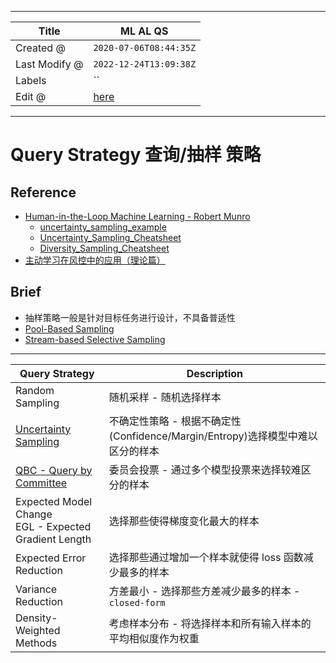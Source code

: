 -----

| Title         | ML AL QS                                              |
| ------------- | ----------------------------------------------------- |
| Created @     | `2020-07-06T08:44:35Z`                                |
| Last Modify @ | `2022-12-24T13:09:38Z`                                |
| Labels        | \`\`                                                  |
| Edit @        | [here](https://github.com/junxnone/aiwiki/issues/276) |

-----

# Query Strategy 查询/抽样 策略

## Reference

  - [Human-in-the-Loop Machine Learning - Robert
    Munro](https://www.manning.com/books/human-in-the-loop-machine-learning#ref)
      - [uncertainty\_sampling\_example](http://robertmunro.com/uncertainty_sampling_example.html)
      - [Uncertainty\_Sampling\_Cheatsheet](http://robertmunro.com/Uncertainty_Sampling_Cheatsheet.pdf)
      - [Diversity\_Sampling\_Cheatsheet](http://robertmunro.com/Diversity_Sampling_Cheatsheet.pdf)
  - [主动学习在风控中的应用（理论篇）](https://zhuanlan.zhihu.com/p/97974495)

## Brief

  - 抽样策略一般是针对目标任务进行设计，不具备普适性
  - [Pool-Based Sampling](/AL_Pool_Based_Sampling)
  - [Stream-based Selective
    Sampling](/AL_Stream_based_Selective_Sampling)

-----

| Query Strategy                                            | Description                                            |
| --------------------------------------------------------- | ------------------------------------------------------ |
| Random Sampling                                           | 随机采样 - 随机选择样本                                          |
| [Uncertainty Sampling](/AL_Uncertainty_Sampling)          | 不确定性策略 - 根据不确定性(Confidence/Margin/Entropy)选择模型中难以区分的样本 |
| [QBC - Query by Committee](/AL_QBC)                       | 委员会投票 - 通过多个模型投票来选择较难区分的样本                             |
| Expected Model Change <br> EGL - Expected Gradient Length | 选择那些使得梯度变化最大的样本                                        |
| Expected Error Reduction                                  | 选择那些通过增加一个样本就使得 loss 函数减少最多的样本                         |
| Variance Reduction                                        | 方差最小 - 选择那些方差减少最多的样本 - `closed-form`                   |
| Density-Weighted Methods                                  | 考虑样本分布 - 将选择样本和所有输入样本的平均相似度作为权重                        |
